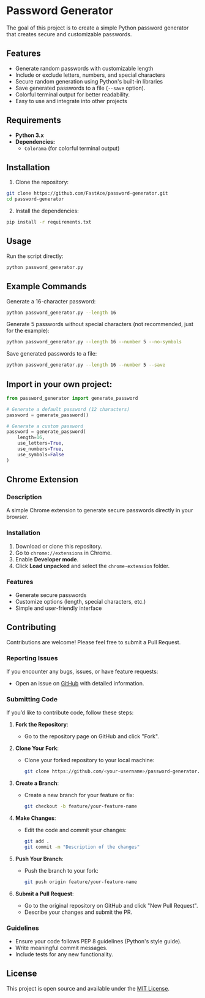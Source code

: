 # Password Generator

The goal of this project is to create a simple Python password generator that creates secure and customizable passwords.

## Features

- Generate random passwords with customizable length
- Include or exclude letters, numbers, and special characters
- Secure random generation using Python's built-in libraries
- Save generated passwords to a file (`--save` option).
- Colorful terminal output for better readability.
- Easy to use and integrate into other projects

## Requirements

- **Python 3.x**
- **Dependencies:**
  - `Colorama` (for colorful terminal output)

## Installation

1. Clone the repository:
```bash
git clone https://github.com/FastAce/password-generator.git
cd password-generator
```

2. Install the dependencies:
```bash
pip install -r requirements.txt
```

## Usage

Run the script directly:
```bash
python password_generator.py
```

## Example Commands 
Generate a 16-character password:
```bash
python password_generator.py --length 16
```
Generate 5 passwords without special characters (not recommended, just for the example):
```bash
python password_generator.py --length 16 --number 5 --no-symbols
```
Save generated passwords to a file:
```bash
python password_generator.py --length 16 --number 5 --save
```

## Import in your own project:
```python
from password_generator import generate_password

# Generate a default password (12 characters)
password = generate_password()

# Generate a custom password
password = generate_password(
    length=16,
    use_letters=True,
    use_numbers=True,
    use_symbols=False
)
```

## Chrome Extension

### Description
A simple Chrome extension to generate secure passwords directly in your browser.

### Installation
1. Download or clone this repository.
2. Go to `chrome://extensions` in Chrome.
3. Enable **Developer mode**.
4. Click **Load unpacked** and select the `chrome-extension` folder.

### Features
- Generate secure passwords
- Customize options (length, special characters, etc.)
- Simple and user-friendly interface


## Contributing

Contributions are welcome! Please feel free to submit a Pull Request.

### Reporting Issues
If you encounter any bugs, issues, or have feature requests:
- Open an issue on [GitHub](https://github.com/FastAce/password-generator/issues) with detailed information.

### Submitting Code
If you’d like to contribute code, follow these steps:

1. **Fork the Repository**:
   - Go to the repository page on GitHub and click "Fork".

2. **Clone Your Fork**:
   - Clone your forked repository to your local machine:
     ```bash
     git clone https://github.com/<your-username>/password-generator.git
     ```

3. **Create a Branch**:
   - Create a new branch for your feature or fix:
     ```bash
     git checkout -b feature/your-feature-name
     ```

4. **Make Changes**:
   - Edit the code and commit your changes:
     ```bash
     git add .
     git commit -m "Description of the changes"
     ```

5. **Push Your Branch**:
   - Push the branch to your fork:
     ```bash
     git push origin feature/your-feature-name
     ```

6. **Submit a Pull Request**:
   - Go to the original repository on GitHub and click "New Pull Request".
   - Describe your changes and submit the PR.

### Guidelines
- Ensure your code follows PEP 8 guidelines (Python's style guide).
- Write meaningful commit messages.
- Include tests for any new functionality.

## License

This project is open source and available under the [MIT License](LICENSE).
